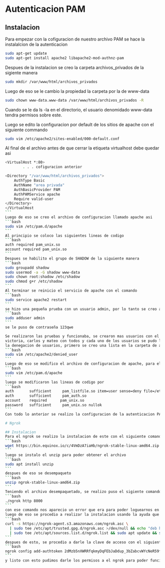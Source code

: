 # Autenticacion PAM

## Instalacion
Para empezar con la cofiguracion de nuestro archivo PAM se hace la instalalcion de la autenticacion

```bash
sudo apt-get update
sudo apt-get install apache2 libapache2-mod-authnz-pam
```
Despues de la instalacion se creo la carpeta archivos_privados de la sigiente manera
```bash
sudo mkdir /var/www/html/archivos_privados
```
Luego de eso se le cambio la propiedad la carpeta por la de www-data
```bash
sudo chown www-data.www-data /var/www/html/archivos_privados -R
```
Cuando se le da ls -la en el directorio, el usuario denomidado www-data tendra permisos sobre este.

Luego se edito la configuracion por default de los sitios de apache con el siguiente commando
```bash
sudo vim /etc/apache2/sites-enabled/000-default.conf
```
Al final de el archivo antes de que cerrar la etiqueta virtualhost debe quedar asi
````bash
<VirtualHost *:80>
        . . . cofiguracion anterior

<Directory "/var/www/html/archivos_privados">
	AuthType Basic
	AuthName "area privada"
	AuthBasicProvider PAM
	AuthPAMService apache
	Require valid-user
</Directory>
</VirtualHost
```
Luego de eso se creo el archivo de configuracion llamado apache asi
```bash
sudo vim /etc/pam.d/apache
```
Al principio se coloco las siguientes lineas de codigo
```bash
auth required pam_unix.so
account required pam_unix.so
```
Despues se habilito el grupo de SHADOW de la siguiente manera
```bash
sudo groupadd shadow
sudo usermod -a -G shadow www-data
sudo chown root:shadow /etc/shadow
sudo chmod g+r /etc/shadow
```
Al terminar se reinicio el servicio de apache con el comando
```bash
sudo service apache2 restart
```
se hizo una pequeña prueba con un usuario admin, por lo tanto se creo asi
```bash
sudo adduser admin
```
se le puso de contraseña 123qwe

Se realizaron las pruebas y funcionaba, se crearon mas usuarios con el mismo comando entonces creamos a kevin, geral, 
victoria, carlos y mateo con todos y cada uno de los usuarios se pudo loguear, luego de eso se paso a realizacion de
la denegacion de usuarios, primero se creo una lista en la carpeta de apache.
```bash
sudo vim /etc/apache2/denied_user
```
Luego de eso se modifico el archivo de configuracion de apache, para ello se hizo
```bash
sudo vim /etc/pam.d/apache
```
luego se modificaron las lineas de codigo por
```bash
auth       sufficient     pam_listfile.so item=user sense=deny file=/etc/apache2/denied_users
auth       sufficient     pam_auth.so
account    required      pam_unix.so
password   sufficient     pam_unix.so nullok
```
Con todo lo anterior se realizo la configuracion de la autenticacion PAM

# Ngrok

## Instalacion
Para el ngrok se realizo la instalacion de este con el siguiente comando para obtener el archivo zip
```bash
wget https://bin.equinox.io/c/4VmDzA7iaHb/ngrok-stable-linux-amd64.zip
```
luego se instalo el unzip para poder obtener el archivo
```bash
sudo apt install unzip
```
despues de eso se desempaqueto
```bash
unzip ngrok-stable-linux-amd64.zip
```
Teniendo el archivo desempaquetado, se realizo puso el sigiente comando
```bash
./ngrok http 8000
```
con ese comando nos aparecio un error que era para poder loguearnos en la pagina de ngrok
luego de eso se procedio a realizar la instalacion usando la ayuda que esta pagina presenta
```bash
curl -s https://ngrok-agent.s3.amazonaws.com/ngrok.asc \
  | sudo tee /etc/apt/trusted.gpg.d/ngrok.asc >/dev/null && echo "deb https://ngrok-agent.s3.amazonaws.com buster main" \
  | sudo tee /etc/apt/sources.list.d/ngrok.list && sudo apt update && sudo apt install ngrok
```
despues de esto, se procedio a darle la clave de acceso con el siguiente comando
```bash
ngrok config add-authtoken 2dMzb5nXWRRfqkmyDqFEbJaDdup_3bZabcvWYcNeR59fJQ7xR
```
y listo con esto pudimos darle los permisos a el ngrok para poder funcionar  
